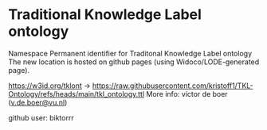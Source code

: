 # Traditional Knowledge Label ontology 

Namespace Permanent identifier for Traditonal Knowledge Label ontology
The new location is hosted on github pages (using Widoco/LODE-generated page). 

https://w3id.org/tklont -> https://raw.githubusercontent.com/kristoff1/TKL-Ontology/refs/heads/main/tkl_ontology.ttl
More info: victor de boer (v.de.boer@vu.nl)

github user: biktorrr
